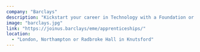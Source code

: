 ```yaml
---
company: "Barclays"
description: "Kickstart your career in Technology with a Foundation or Higher Apprenticeship."
image: "barclays.jpg"
link: "https://joinus.barclays/eme/apprenticeships/"
location:
  - "London, Northampton or Radbroke Hall in Knutsford"
---
```

